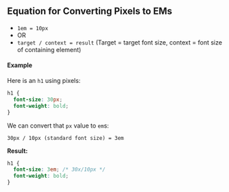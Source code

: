 ## Equation for Converting Pixels to EMs

* `1em = 10px`
* OR
* `target / context = result` (Target = target font size, context = font size of containing element)

#### Example

Here is an `h1` using pixels:

```css
h1 {
  font-size: 30px;
  font-weight: bold;
}
```

We can convert that `px` value to `em`s:

`30px / 10px (standard font size) = 3em`

**Result:**

```css
h1 {
  font-size: 3em; /* 30x/10px */
  font-weight: bold;
}
```
